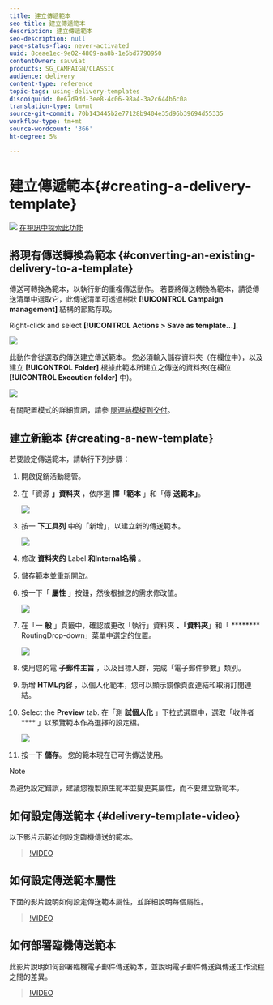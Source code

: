 ```yaml
---
title: 建立傳遞範本
seo-title: 建立傳遞範本
description: 建立傳遞範本
seo-description: null
page-status-flag: never-activated
uuid: 8ceae1ec-9e02-4809-aa8b-1e6bd7790950
contentOwner: sauviat
products: SG_CAMPAIGN/CLASSIC
audience: delivery
content-type: reference
topic-tags: using-delivery-templates
discoiquuid: 0e67d9dd-3ee8-4c06-98a4-3a2c644b6c0a
translation-type: tm+mt
source-git-commit: 70b143445b2e77128b9404e35d96b39694d55335
workflow-type: tm+mt
source-wordcount: '366'
ht-degree: 5%

---
```



# 建立傳遞範本{#creating-a-delivery-template}

![](assets/do-not-localize/how-to-video.png) [在視訊中探索此功能](#delivery-template-video)

## 將現有傳送轉換為範本 {#converting-an-existing-delivery-to-a-template}

傳送可轉換為範本，以執行新的重複傳送動作。 若要將傳送轉換為範本，請從傳送清單中選取它，此傳送清單可透過樹狀 **[!UICONTROL Campaign management]** 結構的節點存取。

Right-click and select **[!UICONTROL Actions > Save as template...]**.

![](assets/s_ncs_user_campaign_save_as_scenario.png)

此動作會從選取的傳送建立傳送範本。 您必須輸入儲存資料夾（在欄位中），以及建立 **[!UICONTROL Folder]** 根據此範本所建立之傳送的資料夾(在欄位 **[!UICONTROL Execution folder]** 中)。

![](assets/s_ncs_user_campaign_save_as_scenario_a.png)

有關配置模式的詳細資訊，請參 [閱連結模板到交付](../../delivery/using/creating-a-delivery-from-a-template.md#linking-the-template-to-a-delivery)。

## 建立新範本 {#creating-a-new-template}

若要設定傳送範本，請執行下列步驟：

1. 開啟促銷活動總管。
1. 在「資源 **」資料夾** ，依序選 **擇「範本** 」和「傳 **送範本」**。

   ![](assets/delivery_template_1.png)

1. 按一 **下工具列** 中的「新增」，以建立新的傳送範本。

   ![](assets/delivery_template_2.png)

1. 修改 **資料夾的** Label **和Internal名稱** 。
1. 儲存範本並重新開啟。
1. 按一下「 **屬性** 」按鈕，然後根據您的需求修改值。

   ![](assets/delivery_template_3.png)

1. 在「一 **般** 」頁籤中，確認或更改「執行」資料夾 **、「資料夾**」和「 ******** RoutingDrop-down」菜單中選定的位置。

   ![](assets/delivery_template_4.png)

1. 使用您的電 **子郵件主旨** ，以及目標人群，完成「電子郵件參數」類別。
1. 新增 **HTML內容** ，以個人化範本，您可以顯示鏡像頁面連結和取消訂閱連結。
1. Select the **Preview** tab. 在「測 **試個人化** 」下拉式選單中，選取「收件者 **** 」以預覽範本作為選擇的設定檔。

   ![](assets/delivery_template_5.png)

1. 按一下 **儲存**。 您的範本現在已可供傳送使用。

>[!NOTE]
>
>為避免設定錯誤，建議您複製原生範本並變更其屬性，而不要建立新範本。

## 如何設定傳送範本 {#delivery-template-video}

以下影片示範如何設定臨機傳送的範本。

>[!VIDEO](https://video.tv.adobe.com/v/24066?quality=12)

## 如何設定傳送範本屬性

下面的影片說明如何設定傳送範本屬性，並詳細說明每個屬性。

>[!VIDEO](https://video.tv.adobe.com/v/24067?quality=12)

## 如何部署臨機傳送範本

此影片說明如何部署臨機電子郵件傳送範本，並說明電子郵件傳送與傳送工作流程之間的差異。

>[!VIDEO](https://video.tv.adobe.com/v/24065?quality=12)
